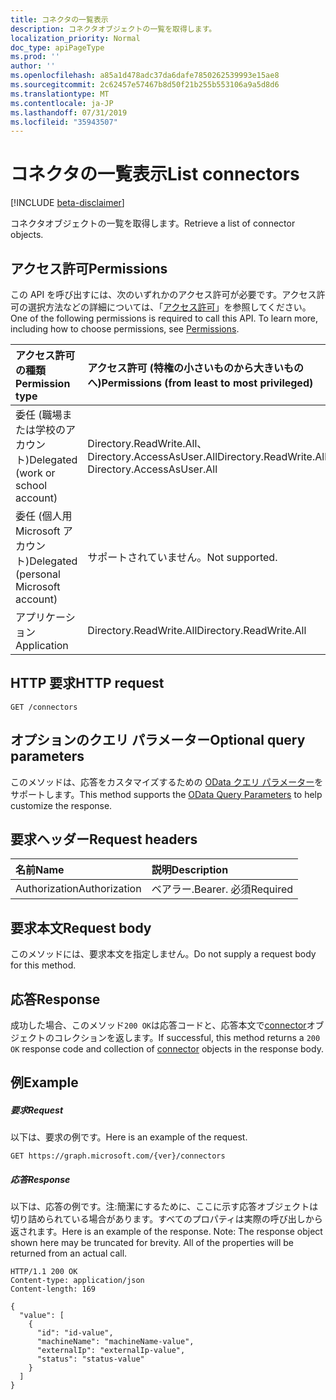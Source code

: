 ```yaml
---
title: コネクタの一覧表示
description: コネクタオブジェクトの一覧を取得します。
localization_priority: Normal
doc_type: apiPageType
ms.prod: ''
author: ''
ms.openlocfilehash: a85a1d478adc37da6dafe7850262539993e15ae8
ms.sourcegitcommit: 2c62457e57467b8d50f21b255b553106a9a5d8d6
ms.translationtype: MT
ms.contentlocale: ja-JP
ms.lasthandoff: 07/31/2019
ms.locfileid: "35943507"
---
```

# <a name="list-connectors"></a><span data-ttu-id="49b5a-103">コネクタの一覧表示</span><span class="sxs-lookup"><span data-stu-id="49b5a-103">List connectors</span></span>

[!INCLUDE [beta-disclaimer](../../includes/beta-disclaimer.md)]

<span data-ttu-id="49b5a-104">コネクタオブジェクトの一覧を取得します。</span><span class="sxs-lookup"><span data-stu-id="49b5a-104">Retrieve a list of connector objects.</span></span>
## <a name="permissions"></a><span data-ttu-id="49b5a-105">アクセス許可</span><span class="sxs-lookup"><span data-stu-id="49b5a-105">Permissions</span></span>
<span data-ttu-id="49b5a-p101">この API を呼び出すには、次のいずれかのアクセス許可が必要です。アクセス許可の選択方法などの詳細については、「[アクセス許可](/graph/permissions-reference)」を参照してください。</span><span class="sxs-lookup"><span data-stu-id="49b5a-p101">One of the following permissions is required to call this API. To learn more, including how to choose permissions, see [Permissions](/graph/permissions-reference).</span></span>

|<span data-ttu-id="49b5a-108">アクセス許可の種類</span><span class="sxs-lookup"><span data-stu-id="49b5a-108">Permission type</span></span>      | <span data-ttu-id="49b5a-109">アクセス許可 (特権の小さいものから大きいものへ)</span><span class="sxs-lookup"><span data-stu-id="49b5a-109">Permissions (from least to most privileged)</span></span>              |
|:--------------------|:---------------------------------------------------------|
|<span data-ttu-id="49b5a-110">委任 (職場または学校のアカウント)</span><span class="sxs-lookup"><span data-stu-id="49b5a-110">Delegated (work or school account)</span></span> | <span data-ttu-id="49b5a-111">Directory.ReadWrite.All、Directory.AccessAsUser.All</span><span class="sxs-lookup"><span data-stu-id="49b5a-111">Directory.ReadWrite.All, Directory.AccessAsUser.All</span></span>    |
|<span data-ttu-id="49b5a-112">委任 (個人用 Microsoft アカウント)</span><span class="sxs-lookup"><span data-stu-id="49b5a-112">Delegated (personal Microsoft account)</span></span> | <span data-ttu-id="49b5a-113">サポートされていません。</span><span class="sxs-lookup"><span data-stu-id="49b5a-113">Not supported.</span></span>    |
|<span data-ttu-id="49b5a-114">アプリケーション</span><span class="sxs-lookup"><span data-stu-id="49b5a-114">Application</span></span> | <span data-ttu-id="49b5a-115">Directory.ReadWrite.All</span><span class="sxs-lookup"><span data-stu-id="49b5a-115">Directory.ReadWrite.All</span></span> |

## <a name="http-request"></a><span data-ttu-id="49b5a-116">HTTP 要求</span><span class="sxs-lookup"><span data-stu-id="49b5a-116">HTTP request</span></span>
<!-- { "blockType": "ignored" } -->
```http
GET /connectors
```
## <a name="optional-query-parameters"></a><span data-ttu-id="49b5a-117">オプションのクエリ パラメーター</span><span class="sxs-lookup"><span data-stu-id="49b5a-117">Optional query parameters</span></span>
<span data-ttu-id="49b5a-118">このメソッドは、応答をカスタマイズするための [OData クエリ パラメーター](https://developer.microsoft.com/graph/docs/concepts/query_parameters)をサポートします。</span><span class="sxs-lookup"><span data-stu-id="49b5a-118">This method supports the [OData Query Parameters](https://developer.microsoft.com/graph/docs/concepts/query_parameters) to help customize the response.</span></span>

## <a name="request-headers"></a><span data-ttu-id="49b5a-119">要求ヘッダー</span><span class="sxs-lookup"><span data-stu-id="49b5a-119">Request headers</span></span>
| <span data-ttu-id="49b5a-120">名前</span><span class="sxs-lookup"><span data-stu-id="49b5a-120">Name</span></span>      |<span data-ttu-id="49b5a-121">説明</span><span class="sxs-lookup"><span data-stu-id="49b5a-121">Description</span></span>|
|:----------|:----------|
| <span data-ttu-id="49b5a-122">Authorization</span><span class="sxs-lookup"><span data-stu-id="49b5a-122">Authorization</span></span>  | <span data-ttu-id="49b5a-123">ベアラー.</span><span class="sxs-lookup"><span data-stu-id="49b5a-123">Bearer.</span></span> <span data-ttu-id="49b5a-124">必須</span><span class="sxs-lookup"><span data-stu-id="49b5a-124">Required</span></span>|

## <a name="request-body"></a><span data-ttu-id="49b5a-125">要求本文</span><span class="sxs-lookup"><span data-stu-id="49b5a-125">Request body</span></span>
<span data-ttu-id="49b5a-126">このメソッドには、要求本文を指定しません。</span><span class="sxs-lookup"><span data-stu-id="49b5a-126">Do not supply a request body for this method.</span></span>

## <a name="response"></a><span data-ttu-id="49b5a-127">応答</span><span class="sxs-lookup"><span data-stu-id="49b5a-127">Response</span></span>

<span data-ttu-id="49b5a-128">成功した場合、このメソッド`200 OK`は応答コードと、応答本文で[connector](../resources/connector.md)オブジェクトのコレクションを返します。</span><span class="sxs-lookup"><span data-stu-id="49b5a-128">If successful, this method returns a `200 OK` response code and collection of [connector](../resources/connector.md) objects in the response body.</span></span>
## <a name="example"></a><span data-ttu-id="49b5a-129">例</span><span class="sxs-lookup"><span data-stu-id="49b5a-129">Example</span></span>
##### <a name="request"></a><span data-ttu-id="49b5a-130">要求</span><span class="sxs-lookup"><span data-stu-id="49b5a-130">Request</span></span>
<span data-ttu-id="49b5a-131">以下は、要求の例です。</span><span class="sxs-lookup"><span data-stu-id="49b5a-131">Here is an example of the request.</span></span>
<!-- {
  "blockType": "request",
  "name": "get_connectors"
}-->
```http
GET https://graph.microsoft.com/{ver}/connectors
```
##### <a name="response"></a><span data-ttu-id="49b5a-132">応答</span><span class="sxs-lookup"><span data-stu-id="49b5a-132">Response</span></span>
<span data-ttu-id="49b5a-p103">以下は、応答の例です。注:簡潔にするために、ここに示す応答オブジェクトは切り詰められている場合があります。すべてのプロパティは実際の呼び出しから返されます。</span><span class="sxs-lookup"><span data-stu-id="49b5a-p103">Here is an example of the response. Note: The response object shown here may be truncated for brevity. All of the properties will be returned from an actual call.</span></span>
<!-- {
  "blockType": "response",
  "truncated": true,
  "@odata.type": "microsoft.graph.connector",
  "isCollection": true
} -->
```http
HTTP/1.1 200 OK
Content-type: application/json
Content-length: 169

{
  "value": [
    {
      "id": "id-value",
      "machineName": "machineName-value",
      "externalIp": "externalIp-value",
      "status": "status-value"
    }
  ]
}
```

<!-- uuid: 8fcb5dbc-d5aa-4681-8e31-b001d5168d79
2015-10-25 14:57:30 UTC -->
<!--
{
  "type": "#page.annotation",
  "description": "List connectors",
  "keywords": "",
  "section": "documentation",
  "tocPath": "",
  "suppressions": []
}
-->
